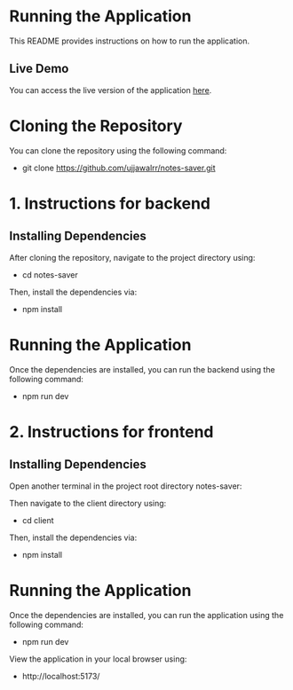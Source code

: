 # Running the Application

This README provides instructions on how to run the application.

## Live Demo

You can access the live version of the application [here](https://notes-saver-drth.onrender.com/).

# Cloning the Repository

You can clone the repository using the following command:

- git clone https://github.com/ujjawalrr/notes-saver.git

# 1. Instructions for backend

## Installing Dependencies

After cloning the repository, navigate to the project directory using:

- cd notes-saver

Then, install the dependencies via:

- npm install

# Running the Application

Once the dependencies are installed, you can run the backend using the following command:

- npm run dev

# 2. Instructions for frontend

## Installing Dependencies

Open another terminal in the project root directory notes-saver:

Then navigate to the client directory using:

- cd client

Then, install the dependencies via:

- npm install

# Running the Application

Once the dependencies are installed, you can run the application using the following command:

- npm run dev

View the application in your local browser using:

- http://localhost:5173/
